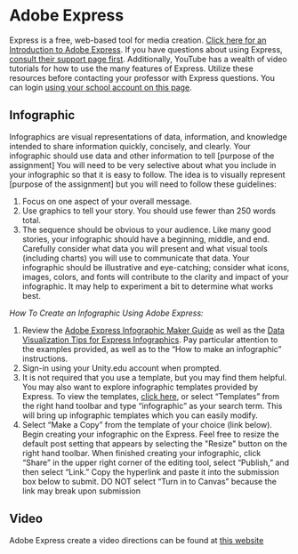 # Adobe Express

Express is a free, web-based tool for media creation. [Click here for an Introduction to Adobe Express](https://express.adobe.com/about). If you have questions about using Express, [consult their support page first](https://helpx.adobe.com/support/express.html). Additionally, YouTube has a wealth of video tutorials for how to use the many features of Express. Utilize these resources before contacting your professor with Express questions. You can login [using your school account on this page](https://new.express.adobe.com/).

## Infographic

Infographics are visual representations of data, information, and knowledge intended to share information quickly, concisely, and clearly. Your infographic should use data and other information to tell [purpose of the assignment] You will need to be very selective about what you include in your infographic so that it is easy to follow. The idea is to visually represent [purpose of the assignment] but you will need to follow these guidelines:
1. Focus on one aspect of your overall message.
2. Use graphics to tell your story. You should use fewer than 250 words total.
3. The sequence should be obvious to your audience. Like many good stories, your infographic should have a beginning, middle, and end.
Carefully consider what data you will present and what visual tools (including charts) you will use to communicate that data. Your infographic should be illustrative and eye-catching; consider what icons, images, colors, and fonts will contribute to the clarity and impact of your infographic. It may help to experiment a bit to determine what works best.

_How To Create an Infographic Using Adobe Express:_
1. Review the [Adobe Express Infographic Maker Guide](https://www.adobe.com/express/create/infographic) as well as the [Data Visualization Tips for Express Infographics](https://www.adobe.com/express/learn/blog/data-visualization). Pay particular attention to the examples provided, as well as to the “How to make an infographic” instructions.
2. Sign-in using your Unity.edu account when prompted.
3. It is not required that you use a template, but you may find them helpful.
You may also want to explore infographic templates provided by Express. To view the templates, [click here](https://spark.adobe.com/templates/infographics/), or select “Templates” from the right hand toolbar and type “infographic” as your search term. This will bring up infographic templates which you can easily modify.
4. Select “Make a Copy” from the template of your choice (link below).
Begin creating your infographic on the Express. Feel free to resize the default post setting that appears by selecting the "Resize" button on the right hand toolbar. When finished creating your infographic, click “Share” in the upper right corner of the editing tool, select “Publish,” and then select “Link.” Copy the hyperlink and paste it into the submission box below to submit. DO NOT select “Turn in to Canvas” because the link may break upon submission

## Video
Adobe Express create a video directions can be found at [this website](https://www.adobe.com/express/feature/video/editor)
